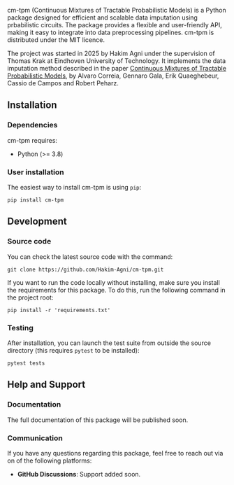 cm-tpm (Continuous Mixtures of Tractable Probabilistic Models) is a Python package designed for efficient and scalable data imputation using prbabilistic circuits. The package provides a flexible and user-friendly API, making it easy to integrate into data preprocessing pipelines. cm-tpm is distributed under the MIT licence.

The project was started in 2025 by Hakim Agni under the supervision of Thomas Krak at Eindhoven University of Technology. It implements the data imputation method described in the paper [Continuous Mixtures of Tractable Probabilistic Models](https://arxiv.org/abs/2209.10584), by Alvaro Correia, Gennaro Gala, Erik Quaeghebeur, Cassio de Campos and Robert Peharz.

Installation
------------

### Dependencies

cm-tpm requires:

- Python (>= 3.8)


### User installation

The easiest way to install cm-tpm is using ``pip``:
```
pip install cm-tpm
```
<!-- or using ``conda``:
```
conda install cm-tpm
``` -->


Development
-----------
### Source code
You can check the latest source code with the command:
```
git clone https://github.com/Hakim-Agni/cm-tpm.git
```

If you want to run the code locally without installing, make sure you install the requirements for this package. To do this, run the following command in the project root:
```
pip install -r 'requirements.txt'
```

### Testing
After installation, you can launch the test suite from outside the source directory (this requires ``pytest`` to be installed):
```
pytest tests
```


Help and Support
----------------
### Documentation
The full documentation of this package will be published soon.

### Communication
If you have any questions regarding this package, feel free to reach out via on of the following platforms:

- **GitHub Discussions**: Support added soon.

